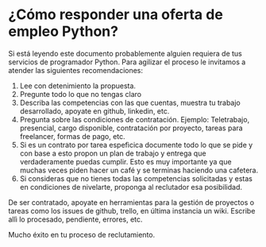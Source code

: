 # ¿Cómo responder una oferta de empleo Python?

Si está leyendo este documento probablemente alguien requiera de tus
servicios de programador Python. Para agilizar el 
proceso le invitamos a atender las siguientes recomendaciones:

1. Lee con detenimiento la propuesta.
2. Pregunte todo lo que no tengas claro
3. Describa las competencias con las que cuentas, muestra tu trabajo desarrollado,
   apoyate en github, linkedin, etc.
4. Pregunta sobre las condiciones de contratación. Ejemplo: Teletrabajo,
   presencial, cargo disponible, contratación por proyecto, tareas para freelancer,
   formas de pago, etc.
5. Si es un contrato por tarea espefìcica documente todo lo que se pide y con 
   base a esto propon un plan de trabajo y entrega que verdaderamente puedas cumplir.
   Esto es muy importante ya que muchas veces piden hacer un café y se 
   terminas haciendo una cafetera.
6. Si consideras que no tienes todas las competencias solicitadas y estas en 
   condiciones de nivelarte, proponga al reclutador esa posibilidad.

De ser contratado, apoyate en herramientas para la gestión de proyectos o tareas como los 
issues de github, trello, en última instancia un wiki. Escribe allì lo procesado, pendiente,
errores, etc.   

Mucho éxito en tu proceso de reclutamiento.
